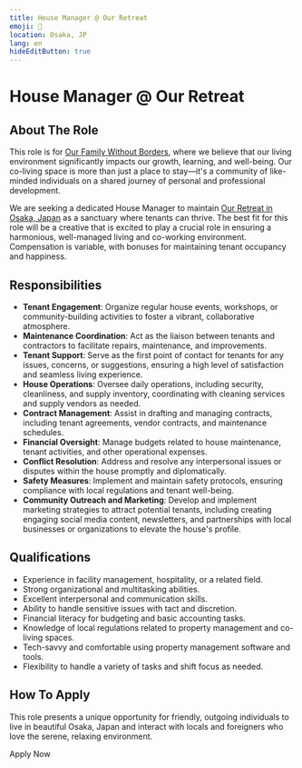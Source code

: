 ```yaml
---
title: House Manager @ Our Retreat
emoji: 🏡
location: Osaka, JP
lang: en
hideEditButton: true
---
```


# House Manager @ Our Retreat

## About The Role

This role is for [Our Family Without Borders](https://www.ourfamilywithoutborders.com/), where we believe that our living environment significantly impacts our growth, learning, and well-being. Our co-living space is more than just a place to stay—it's a community of like-minded individuals on a shared journey of personal and professional development.

We are seeking a dedicated House Manager to maintain [Our Retreat in Osaka, Japan](https://www.ourfamilywithoutborders.com/homes/our-retreat) as a sanctuary where tenants can thrive. The best fit for this role will be a creative that is excited to play a crucial role in ensuring a harmonious, well-managed living and co-working environment. Compensation is variable, with bonuses for maintaining tenant occupancy and happiness.

## Responsibilities

- **Tenant Engagement**: Organize regular house events, workshops, or community-building activities to foster a vibrant, collaborative atmosphere.
- **Maintenance Coordination**: Act as the liaison between tenants and contractors to facilitate repairs, maintenance, and improvements.
- **Tenant Support**: Serve as the first point of contact for tenants for any issues, concerns, or suggestions, ensuring a high level of satisfaction and seamless living experience.
- **House Operations**: Oversee daily operations, including security, cleanliness, and supply inventory, coordinating with cleaning services and supply vendors as needed.
- **Contract Management**: Assist in drafting and managing contracts, including tenant agreements, vendor contracts, and maintenance schedules.
- **Financial Oversight**: Manage budgets related to house maintenance, tenant activities, and other operational expenses.
- **Conflict Resolution**: Address and resolve any interpersonal issues or disputes within the house promptly and diplomatically.
- **Safety Measures**: Implement and maintain safety protocols, ensuring compliance with local regulations and tenant well-being.
- **Community Outreach and Marketing**: Develop and implement marketing strategies to attract potential tenants, including creating engaging social media content, newsletters, and partnerships with local businesses or organizations to elevate the house's profile.

## Qualifications

- Experience in facility management, hospitality, or a related field.
- Strong organizational and multitasking abilities.
- Excellent interpersonal and communication skills.
- Ability to handle sensitive issues with tact and discretion.
- Financial literacy for budgeting and basic accounting tasks.
- Knowledge of local regulations related to property management and co-living spaces.
- Tech-savvy and comfortable using property management software and tools.
- Flexibility to handle a variety of tasks and shift focus as needed.

## How To Apply

This role presents a unique opportunity for friendly, outgoing individuals to live in beautiful Osaka, Japan and interact with locals and foreigners who love the serene, relaxing environment.

<ButtonLink to="https://ask.x3.family/collaborator-application?role=house-manager-our-retreat">Apply Now</ButtonLink>